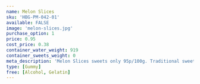 ```yaml
---
name: Melon Slices
sku: 'HBG-PM-042-01'
available: FALSE
image: 'melon-slices.jpg'
purchase_option: 1
price: 0.95
cost_price: 0.38
container_water_weight: 919
container_sweets_weight: 0
meta_description: 'Melon Slices sweets only 95p/100g. Traditional sweets and more at Humbugs Confectionery Store. Specialists in satisfying your sweet tooth!'
type: [Gummy]
free: [Alcohol, Gelatin]
---
```

